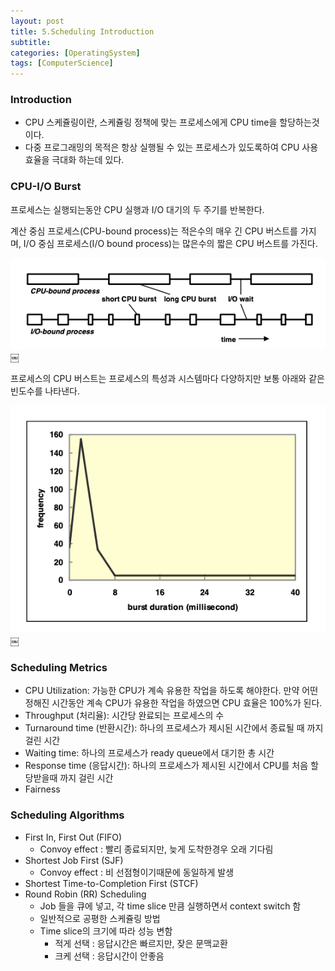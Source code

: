 ```yaml
---
layout: post
title: 5.Scheduling Introduction
subtitle: 
categories: [OperatingSystem]
tags: [ComputerScience]
---
```


### Introduction 
- CPU 스케쥴링이란, 스케쥴링 정책에 맞는 프로세스에게 CPU time을 할당하는것이다.
- 다중 프로그래밍의 목적은 항상 실행될 수 있는 프로세스가 있도록하여 CPU 사용 효율을 극대화 하는데 있다.

### CPU-I/O Burst
프로세스는 실행되는동안 CPU 실행과 I/O 대기의 두 주기를 반복한다.

계산 중심 프로세스(CPU-bound process)는 적은수의 매우 긴 CPU 버스트를 가지며, I/O 중심 프로세스(I/O bound process)는 많은수의 짧은 CPU 버스트를 가진다.

![4.1](/assets/images/os/7.1.png)￼

프로세스의 CPU 버스트는 프로세스의 특성과 시스템마다 다양하지만 보통 아래와 같은 빈도수를 나타낸다. 

![4.1](/assets/images/os/7.2.png)￼


### Scheduling Metrics
- CPU Utilization: 가능한 CPU가 계속 유용한 작업을 하도록 해야한다. 만약 어떤 정해진 시간동안 계속 CPU가 유용한 작업을 하였으면 CPU 효율은 100%가 된다.
- Throughput (처리율):  시간당 완료되는 프로세스의 수
- Turnaround time (반환시간): 하나의 프로세스가 제시된 시간에서 종료될 때 까지 걸린 시간
- Waiting time: 하나의 프로세스가 ready queue에서 대기한 총 시간
- Response time (응답시간): 하나의 프로세스가 제시된 시간에서 CPU를 처음 할당받을때 까지 걸린 시간
- Fairness


### Scheduling Algorithms
- First In, First Out (FIFO) 
	- Convoy effect : 빨리 종료되지만, 늦게 도착한경우 오래 기다림
- Shortest Job First (SJF) 
	- Convoy effect : 비 선점형이기때문에 동일하게 발생
- Shortest Time-to-Completion First (STCF) 
- Round Robin (RR) Scheduling 
	- Job 들을 큐에 넣고, 각 time slice 만큼 실행하면서 context switch 함
	- 일반적으로 공평한 스케쥴링 방법
	- Time slice의 크기에 따라 성능 변함
    	- 적게 선택 : 응답시간은 빠르지만, 잦은 문맥교환
    	- 크케 선택 : 응답시간이 안좋음


